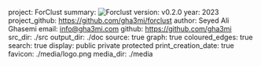 project:             ForClust
summary:             ![Forclust](|media|/logo.png)
version:             v0.2.0
year:                2023
project_github:      https://github.com/gha3mi/forclust
author:              Seyed Ali Ghasemi
email:               info@gha3mi.com
github:              https://github.com/gha3mi
src_dir:             ./src
output_dir:          ./doc
source:              true
graph:               true
coloured_edges:      true
search:              true
display:             public
                     private
                     protected
print_creation_date: true
favicon:             ./media/logo.png
media_dir:           ./media
